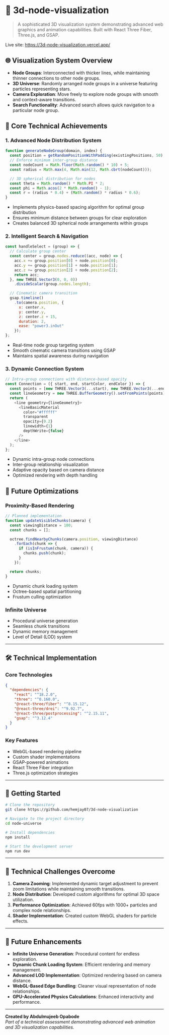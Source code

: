 # 🌌 3d-node-visualization

> A sophisticated 3D visualization system demonstrating advanced web graphics and animation capabilities. Built with React Three Fiber, Three.js, and GSAP.

Live site: https://3d-node-visualization.vercel.app/

## 🌐 Visualization System Overview

- **Node Groups**: Interconnected with thicker lines, while maintaining thinner connections to other node groups.
- **3D Universe**: Randomly arranged node groups in a universe featuring particles representing stars.
- **Camera Exploration**: Move freely to explore node groups with smooth and context-aware transitions.
- **Search Functionality**: Advanced search allows quick navigation to a particular node group.





## 🌟 Core Technical Achievements

### 1. Advanced Node Distribution System
```javascript
function generateNodeGroup(domain, index) {
  const position = getRandomPositionWithPadding(existingPositions, 50);
  // Enforce minimum inter-group distance
  const nodeCount = Math.floor(Math.random() * 10) + 5;
  const radius = Math.max(4, Math.min(12, Math.cbrt(nodeCount)));

  // 3D spherical distribution for nodes
  const theta = Math.random() * Math.PI * 2;
  const phi = Math.acos(2 * Math.random() - 1);
  const r = (radius * 0.4) + (Math.random() * radius * 0.6);
}
```
- Implements physics-based spacing algorithm for optimal group distribution
- Ensures minimum distance between groups for clear exploration
- Creates balanced 3D spherical node arrangements within groups

### 2. Intelligent Search & Navigation
```javascript
const handleSelect = (group) => {
  // Calculate group center
  const center = group.nodes.reduce((acc, node) => {
    acc.x += group.position[0] + node.position[0];
    acc.y += group.position[1] + node.position[1];
    acc.z += group.position[2] + node.position[2];
    return acc;
  }, new THREE.Vector3(0, 0, 0))
    .divideScalar(group.nodes.length);

  // Cinematic camera transition
  gsap.timeline()
    .to(camera.position, {
      x: center.x,
      y: center.y,
      z: center.z + 15,
      duration: 2,
      ease: "power3.inOut"
    });
};
```
- Real-time node group targeting system
- Smooth cinematic camera transitions using GSAP
- Maintains spatial awareness during navigation

### 3. Dynamic Connection System
```javascript
// Intra-group connections with distance-based opacity
const Connection = ({ start, end, startColor, endColor }) => {
  const points = [new THREE.Vector3(...start), new THREE.Vector3(...end)];
  const lineGeometry = new THREE.BufferGeometry().setFromPoints(points);
  return (
    <line geometry={lineGeometry}>
      <lineBasicMaterial 
        color="#ffffff" 
        transparent 
        opacity={0.2} 
        linewidth={1}
        depthWrite={false}
      />
    </line>
  );
};
```
- Dynamic intra-group node connections
- Inter-group relationship visualization
- Adaptive opacity based on camera distance
- Optimized rendering with depth handling

## 🚀 Future Optimizations

### Proximity-Based Rendering
```javascript
// Planned implementation
function updateVisibleChunks(camera) {
  const viewingDistance = 100;
  const chunks = [];

  octree.findNearbyChunks(camera.position, viewingDistance)
    .forEach(chunk => {
      if (isInFrustum(chunk, camera)) {
        chunks.push(chunk);
      }
    });

  return chunks;
}
```
- Dynamic chunk loading system
- Octree-based spatial partitioning
- Frustum culling optimization

### Infinite Universe
- Procedural universe generation
- Seamless chunk transitions
- Dynamic memory management
- Level of Detail (LOD) system

---

## 🛠 Technical Implementation

### Core Technologies
```json
{
  "dependencies": {
    "react": "^18.2.0",
    "three": "^0.160.0",
    "@react-three/fiber": "^8.15.12",
    "@react-three/drei": "^9.92.7",
    "@react-three/postprocessing": "^2.15.11",
    "gsap": "^3.12.4"
  }
}
```

### Key Features
- WebGL-based rendering pipeline
- Custom shader implementations
- GSAP-powered animations
- React Three Fiber integration
- Three.js optimization strategies

---

## 🚀 Getting Started

```bash
# Clone the repository
git clone https://github.com/hemjay07/3d-node-visualization

# Navigate to the project directory
cd node-universe

# Install dependencies
npm install

# Start the development server
npm run dev
```

---

## 🎯 Technical Challenges Overcome

1. **Camera Zooming**: Implemented dynamic target adjustment to prevent zoom limitations while maintaining smooth transitions.  
2. **Node Distribution**: Developed custom algorithms for optimal 3D space utilization.  
3. **Performance Optimization**: Achieved 60fps with 1000+ particles and complex node relationships.  
4. **Shader Implementation**: Created custom WebGL shaders for particle effects.  

---

## 🔮 Future Enhancements

- **Infinite Universe Generation**: Procedural content for endless exploration.
- **Dynamic Chunk Loading System**: Efficient rendering and memory management.
- **Advanced LOD Implementation**: Optimized rendering based on camera distance.
- **WebGL-Based Edge Bundling**: Cleaner visual representation of node relationships.
- **GPU-Accelerated Physics Calculations**: Enhanced interactivity and performance.

---

**Created by Abdulmujeeb Opabode**  
_Part of a technical assessment demonstrating advanced web animation and 3D visualization capabilities._  

